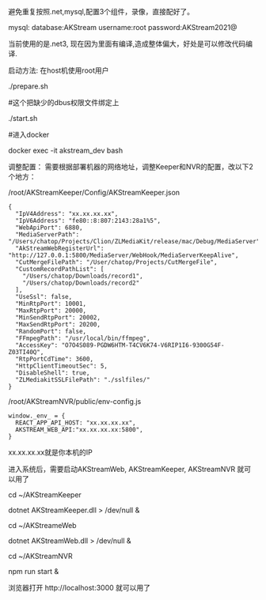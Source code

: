 避免重复按照.net,mysql,配置3个组件，录像，直接配好了。

mysql:
database:AKStream
username:root
password:AKStream2021@



当前使用的是.net3, 现在因为里面有编译,造成整体偏大，好处是可以修改代码编译.

启动方法:
在host机使用root用户

./prepare.sh

#这个把缺少的dbus权限文件绑定上

./start.sh

#进入docker

docker exec -it akstream_dev bash

调整配置：
需要根据部署机器的网络地址，调整Keeper和NVR的配置，改以下2个地方：

/root/AKStreamKeeper/Config/AKStreamKeeper.json
```
{
  "IpV4Address": "xx.xx.xx.xx",
  "IpV6Address": "fe80::8:807:2143:28a1%5",
  "WebApiPort": 6880,
  "MediaServerPath": "/Users/chatop/Projects/Clion/ZLMediaKit/release/mac/Debug/MediaServer",
  "AkStreamWebRegisterUrl": "http://127.0.0.1:5800/MediaServer/WebHook/MediaServerKeepAlive",
  "CutMergeFilePath": "/User/chatop/Projects/CutMergeFile",
  "CustomRecordPathList": [
    "/Users/chatop/Downloads/record1",
    "/Users/chatop/Downloads/record2"
  ],
  "UseSsl": false,
  "MinRtpPort": 10001,
  "MaxRtpPort": 20000,
  "MinSendRtpPort": 20002,
  "MaxSendRtpPort": 20200,
  "RandomPort": false,
  "FFmpegPath": "/usr/local/bin/ffmpeg",
  "AccessKey": "O7O4S089-PGDW6HTM-T4CV6K74-V6RIP1I6-9300G54F-Z03TI40Q",
  "RtpPortCdTime": 3600,
  "HttpClientTimeoutSec": 5,
  "DisableShell": true,
  "ZLMediakitSSLFilePath": "./sslfiles/"
}
```
/root/AKStreamNVR/public/env-config.js
```
window._env_ = {
  REACT_APP_API_HOST: "xx.xx.xx.xx",
  AKSTREAM_WEB_API:"xx.xx.xx.xx:5800",
}
```
xx.xx.xx.xx就是你本机的IP



进入系统后，需要启动AKStreamWeb, AKStreamKeeper, AKStreamNVR 就可以用了

cd ~/AKStreamKeeper

dotnet AKStreamKeeper.dll > /dev/null &

cd ~/AKStreameWeb

dotnet AKStreamWeb.dll > /dev/null &

cd ~/AKStreamNVR

npm run start &

浏览器打开
http://localhost:3000
就可以用了
